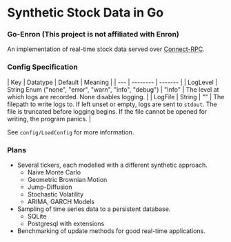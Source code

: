 # Synthetic Stock Data in Go
### Go-Enron (This project is not affiliated with Enron)

An implementation of real-time stock data served over [Connect-RPC](https://connectrpc.com/). 

### Config Specification

| Key | Datatype | Default | Meaning |
| --- | -------- | ------- |
| LogLevel | String Enum ("none", "error", "warn", "info", "debug") | "Info" | The level at which logs are recorded. None disables logging. |
| LogFile | String | "" | The filepath to write logs to. If left unset or empty, logs are sent to `stdout`. The file is truncated before logging begins. If the file cannot be opened for writing, the program panics. |

See `config/LoadConfig` for more information.

### Plans

- Several tickers, each modelled with a different synthetic approach.
    - Naive Monte Carlo
    - Geometric Brownian Motion
    - Jump-Diffusion
    - Stochastic Volatility
    - ARIMA, GARCH Models
- Sampling of time series data to a persistent database.
    - SQLite
    - Postgresql with extensions
- Benchmarking of update methods for good real-time applications.